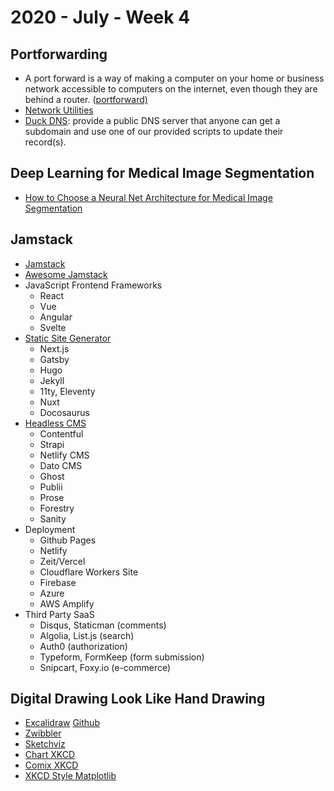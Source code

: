 # 2020 - July - Week 4

## Portforwarding
- A port forward is a way of making a computer on your home or business network accessible to computers on the internet, even though they are behind a router. ([portforward)](https://portforward.com/)
- [Network Utilities](https://portforward.com/store/pfconfig.cgi)
- [Duck DNS](https://www.duckdns.org/why.jsp): provide a public DNS server that anyone can get a subdomain and use one of our provided scripts to update their record(s).

## Deep Learning for Medical Image Segmentation
- [How to Choose a Neural Net Architecture for Medical Image Segmentation](https://innolitics.com/articles/medical-image-segmentation-overview/)

## Jamstack
- [Jamstack](https://snipcart.com/blog/jamstack)
- [Awesome Jamstack](https://github.com/automata/awesome-jamstack)
- JavaScript Frontend Frameworks
  - React
  - Vue
  - Angular
  - Svelte
- [Static Site Generator](https://www.staticgen.com/)
  - Next.js
  - Gatsby
  - Hugo
  - Jekyll
  - 11ty, Eleventy
  - Nuxt
  - Docosaurus
- [Headless CMS](https://headlesscms.org/)
  - Contentful
  - Strapi
  - Netlify CMS
  - Dato CMS
  - Ghost
  - Publii
  - Prose
  - Forestry
  - Sanity
- Deployment
  - Github Pages
  - Netlify
  - Zeit/Vercel
  - Cloudflare Workers Site
  - Firebase
  - Azure
  - AWS Amplify
- Third Party SaaS
  - Disqus, Staticman (comments)
  - Algolia, List.js (search)
  - Auth0 (authorization)
  - Typeform, FormKeep (form submission)
  - Snipcart, Foxy.io (e-commerce)


## Digital Drawing Look Like Hand Drawing
- [Excalidraw](https://excalidraw.com/) [Github](https://github.com/excalidraw/excalidraw)
- [Zwibbler](https://zwibbler.com/demo/)
- [Sketchviz](https://sketchviz.com/new)
- [Chart XKCD](https://timqian.com/chart.xkcd/)
- [Comix XKCD](http://cmx.io/edit/)
- [XKCD Style Matplotlib](https://jakevdp.github.io/blog/2012/10/07/xkcd-style-plots-in-matplotlib/)